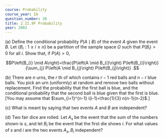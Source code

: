 ```yaml
---
course: Probability
course_year: IA
question_number: 38
title: 2.II.9F Probability
year: 2002
---
```



(a) Define the conditional probability $P(A \mid B)$ of the event $A$ given the event $B$. Let $\left\{B_{i}: 1 \leq i \leq n\right\}$ be a partition of the sample space $\Omega$ such that $P\left(B_{i}\right)>0$ for all $i$. Show that, if $P(A)>0$,

$$P\left(B_{i} \mid A\right)=\frac{P\left(A \mid B_{i}\right) P\left(B_{i}\right)}{\sum_{j} P\left(A \mid B_{j}\right) P\left(B_{j}\right)} .$$

(b) There are $n$ urns, the $r$ th of which contains $r-1$ red balls and $n-r$ blue balls. You pick an urn (uniformly) at random and remove two balls without replacement. Find the probability that the first ball is blue, and the conditional probability that the second ball is blue given that the first is blue. [You may assume that $\sum_{i=1}^{n-1} i(i-1)=\frac{1}{3} n(n-1)(n-2)$.]

(c) What is meant by saying that two events $A$ and $B$ are independent?

(d) Two fair dice are rolled. Let $A_{s}$ be the event that the sum of the numbers shown is $s$, and let $B_{i}$ be the event that the first die shows $i$. For what values of $s$ and $i$ are the two events $A_{s}, B_{i}$ independent?